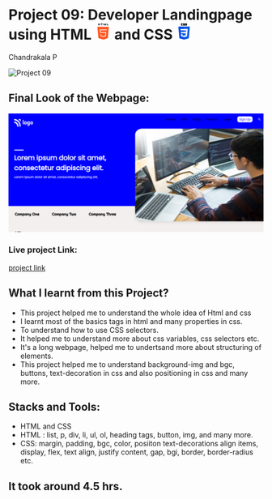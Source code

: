 # Project 09: Developer Landingpage using HTML ![](./final-look/html-5.png) and CSS ![](./final-look/css-3.png)

Chandrakala P

![Project 09](https://img.shields.io/badge/Project%20-09-green)

## Final Look of the Webpage:

![Final Look of the Website](./final-look/final.PNG)

### Live project Link:

[project link](https://we-design-page-project8.netlify.app/)

## What I learnt from this Project?

- This project helped me to understand the whole idea of Html and css
- I learnt most of the basics tags in html and many properties in css.
- To understand how to use CSS selectors.
- It helped me to understand more about css variables, css selectors etc.
- It's a long webpage, helped me to undertsand more about structuring of elements.
- This project helped me to understand background-img and bgc, buttons, text-decoration in css and also positioning in css and many more.

## Stacks and Tools:

- HTML and CSS
- HTML : list, p, div, li, ul, ol, heading tags, button, img, and many more.
- CSS: margin, padding, bgc, color, posiiton text-decorations align items, display, flex, text align, justify content, gap, bgi, border, border-radius etc.

## It took around 4.5 hrs.
